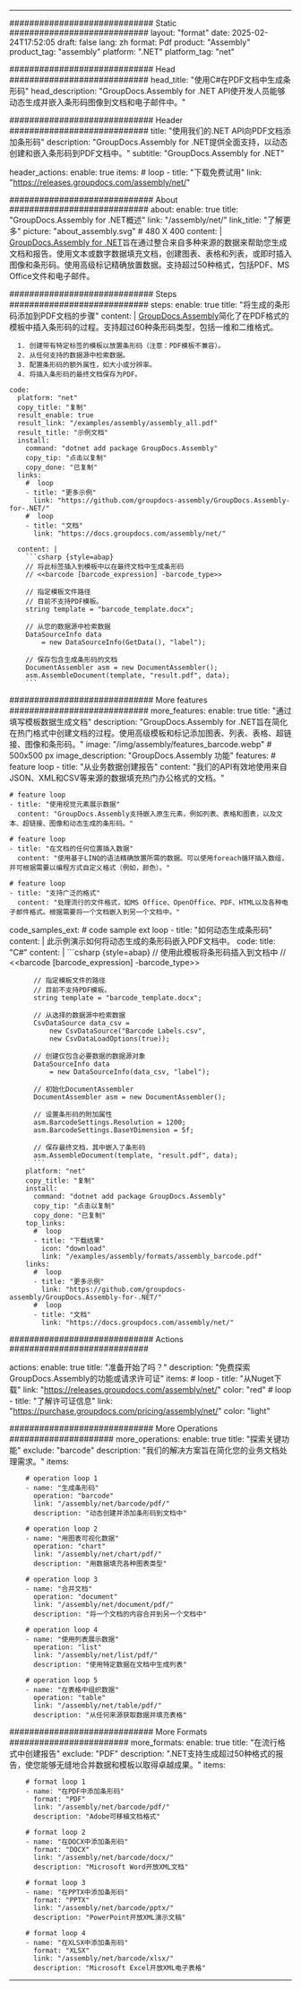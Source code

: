 



---
############################# Static ############################
layout: "format"
date:  2025-02-24T17:52:05
draft: false
lang: zh
format: Pdf
product: "Assembly"
product_tag: "assembly"
platform: ".NET"
platform_tag: "net"

############################# Head ############################
head_title: "使用C#在PDF文档中生成条形码"
head_description: "GroupDocs.Assembly for .NET API使开发人员能够动态生成并嵌入条形码图像到文档和电子邮件中。"

############################# Header ############################
title: "使用我们的.NET API向PDF文档添加条形码" 
description: "GroupDocs.Assembly for .NET提供全面支持，以动态创建和嵌入条形码到PDF文档中。"
subtitle: "GroupDocs.Assembly for .NET" 

header_actions:
  enable: true
  items:
    #  loop
    - title: "下载免费试用"
      link: "https://releases.groupdocs.com/assembly/net/"
      
############################# About ############################
about:
    enable: true
    title: "GroupDocs.Assembly for .NET概述"
    link: "/assembly/net/"
    link_title: "了解更多"
    picture: "about_assembly.svg" # 480 X 400
    content: |
       [GroupDocs.Assembly for .NET](/assembly/net/)旨在通过整合来自多种来源的数据来帮助您生成文档和报告。使用文本或数字数据填充文档，创建图表、表格和列表，或即时插入图像和条形码。使用高级标记精确放置数据。支持超过50种格式，包括PDF、MS Office文件和电子邮件。

############################# Steps ############################
steps:
    enable: true
    title: "将生成的条形码添加到PDF文档的步骤"
    content: |
      [GroupDocs.Assembly](/assembly/net/)简化了在PDF格式的模板中插入条形码的过程。支持超过60种条形码类型，包括一维和二维格式。
      
      1. 创建带有特定标签的模板以放置条形码（注意：PDF模板不兼容）。
      2. 从任何支持的数据源中检索数据。
      3. 配置条形码的额外属性，如大小或分辨率。
      4. 将插入条形码的最终文档保存为PDF。
   
    code:
      platform: "net"
      copy_title: "复制"
      result_enable: true
      result_link: "/examples/assembly/assembly_all.pdf"
      result_title: "示例文档"
      install:
        command: "dotnet add package GroupDocs.Assembly"
        copy_tip: "点击以复制"
        copy_done: "已复制"
      links:
        #  loop
        - title: "更多示例"
          link: "https://github.com/groupdocs-assembly/GroupDocs.Assembly-for-.NET/"
        #  loop
        - title: "文档"
          link: "https://docs.groupdocs.com/assembly/net/"
          
      content: |
        ```csharp {style=abap}
        // 将此标签插入到模板中以在最终文档中生成条形码
        // <<barcode [barcode_expression] -barcode_type>>

        // 指定模板文件路径
        // 目前不支持PDF模板。
        string template = "barcode_template.docx";

        // 从您的数据源中检索数据
        DataSourceInfo data 
            = new DataSourceInfo(GetData(), "label");

        // 保存包含生成条形码的文档
        DocumentAssembler asm = new DocumentAssembler();
        asm.AssembleDocument(template, "result.pdf", data);
        ```            

############################# More features ############################
more_features:
  enable: true
  title: "通过填写模板数据生成文档"
  description: "GroupDocs.Assembly for .NET旨在简化在热门格式中创建文档的过程。使用高级模板和标记添加图表、列表、表格、超链接、图像和条形码。"
  image: "/img/assembly/features_barcode.webp" # 500x500 px
  image_description: "GroupDocs.Assembly 功能"
  features:
    # feature loop
    - title: "从业务数据创建报告"
      content: "我们的API有效地使用来自JSON、XML和CSV等来源的数据填充热门办公格式的文档。"

    # feature loop
    - title: "使用视觉元素展示数据"
      content: "GroupDocs.Assembly支持嵌入原生元素，例如列表、表格和图表，以及文本、超链接、图像和动态生成的条形码。"

    # feature loop
    - title: "在文档的任何位置插入数据"
      content: "使用基于LINQ的语法精确放置所需的数据。可以使用foreach循环插入数组，并可根据需要以编程方式自定义格式（例如，颜色）。"

    # feature loop
    - title: "支持广泛的格式"
      content: "处理流行的文件格式，如MS Office、OpenOffice、PDF、HTML以及各种电子邮件格式。根据需要将一个文档嵌入到另一个文档中。"
      
  code_samples_ext:
    # code sample ext loop
    - title: "如何动态生成条形码"
      content: |
        此示例演示如何将动态生成的条形码嵌入PDF文档中。
      code:
        title: "C#"
        content: |
          ```csharp {style=abap}
          // 使用此模板将条形码插入到文档中
          // <<barcode [barcode_expression] -barcode_type>>

          // 指定模板文件的路径
          // 目前不支持PDF模板。
          string template = "barcode_template.docx";

          // 从选择的数据源中检索数据
          CsvDataSource data_csv =
              new CsvDataSource("Barcode Labels.csv", 
              new CsvDataLoadOptions(true));

          // 创建仅包含必要数据的数据源对象
          DataSourceInfo data 
              = new DataSourceInfo(data_csv, "label");

          // 初始化DocumentAssembler
          DocumentAssembler asm = new DocumentAssembler();

          // 设置条形码的附加属性
          asm.BarcodeSettings.Resolution = 1200;
          asm.BarcodeSettings.BaseYDimension = 5f;

          // 保存最终文档，其中嵌入了条形码
          asm.AssembleDocument(template, "result.pdf", data);
          ```
        platform: "net"
        copy_title: "复制"
        install:
          command: "dotnet add package GroupDocs.Assembly"
          copy_tip: "点击以复制"
          copy_done: "已复制"
        top_links:
          #  loop
          - title: "下载结果"
            icon: "download"
            link: "/examples/assembly/formats/assembly_barcode.pdf"
        links:
          #  loop
          - title: "更多示例"
            link: "https://github.com/groupdocs-assembly/GroupDocs.Assembly-for-.NET/"
          #  loop
          - title: "文档"
            link: "https://docs.groupdocs.com/assembly/net/"
            

            


############################# Actions ############################

actions:
  enable: true
  title: "准备开始了吗？"
  description: "免费探索GroupDocs.Assembly的功能或请求许可证"
  items:
    #  loop
    - title: "从Nuget下载"
      link: "https://releases.groupdocs.com/assembly/net/"
      color: "red"
        #  loop
    - title: "了解许可证信息"
      link: "https://purchase.groupdocs.com/pricing/assembly/net/"
      color: "light"


############################# More Operations #####################
more_operations:
    enable: true
    title: "探索关键功能"
    exclude: "barcode"
    description: "我们的解决方案旨在简化您的业务文档处理需求。"
    items: 
          
        # operation loop 1
        - name: "生成条形码"
          operation: "barcode"
          link: "/assembly/net/barcode/pdf/"
          description: "动态创建并添加条形码到文档中"

        # operation loop 2
        - name: "用图表可视化数据"
          operation: "chart"
          link: "/assembly/net/chart/pdf/"
          description: "用数据填充各种图表类型"

        # operation loop 3
        - name: "合并文档"
          operation: "document"
          link: "/assembly/net/document/pdf/"
          description: "将一个文档的内容合并到另一个文档中"

        # operation loop 4
        - name: "使用列表展示数据"
          operation: "list"
          link: "/assembly/net/list/pdf/"
          description: "使用特定数据在文档中生成列表"

        # operation loop 5
        - name: "在表格中组织数据"
          operation: "table"
          link: "/assembly/net/table/pdf/"
          description: "从任何来源获取数据并填充表格"
         
          
############################# More Formats ########################
more_formats:
    enable: true
    title: "在流行格式中创建报告"
    exclude: "PDF"
    description: ".NET支持生成超过50种格式的报告，使您能够无缝地合并数据和模板以取得卓越成果。"
    items: 
          
        # format loop 1
        - name: "在PDF中添加条形码"
          format: "PDF"
          link: "/assembly/net/barcode/pdf/"
          description: "Adobe可移植文档格式"
          
        # format loop 2
        - name: "在DOCX中添加条形码"
          format: "DOCX"
          link: "/assembly/net/barcode/docx/"
          description: "Microsoft Word开放XML文档"
          
        # format loop 3
        - name: "在PPTX中添加条形码"
          format: "PPTX"
          link: "/assembly/net/barcode/pptx/"
          description: "PowerPoint开放XML演示文稿"
          
        # format loop 4
        - name: "在XLSX中添加条形码"
          format: "XLSX"
          link: "/assembly/net/barcode/xlsx/"
          description: "Microsoft Excel开放XML电子表格"


          

---